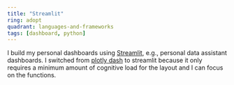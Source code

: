 ```yaml
---
title: "Streamlit"
ring: adopt
quadrant: languages-and-frameworks
tags: [dashboard, python]
---
```


I build my personal dashboards using [Streamlit](https://streamlit.io/), e.g., personal data assistant dashboards. I switched from [plotly dash](https://dash.plotly.com/) to streamlit because it only requires a minimum amount of cognitive load for the layout and I can focus on the functions.
